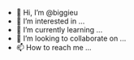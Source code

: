 - 👋 Hi, I’m @biggieu
- 👀 I’m interested in ...
- 🌱 I’m currently learning ...
- 💞️ I’m looking to collaborate on ...
- 📫 How to reach me ...

<!---
biggieu/biggieu is a ✨ special ✨ repository because its `README.md` (this file) appears on your GitHub profile.
You can click the Preview link to take a look at your changes.
--->
